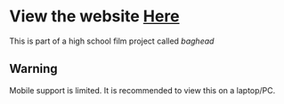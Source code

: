 # View the website [Here](https://baghead-offical.github.io/baghead/index.html)

This is part of a high school film project called *baghead*

## Warning
Mobile support is limited. It is recommended to view this on a laptop/PC. 